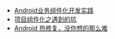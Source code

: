 * [Android业务组件化开发实践](http://kymjs.com/code/2016/10/18/01)
* [项目组件化之遇到的坑 ](http://mp.weixin.qq.com/s?__biz=MzIwOTQ1MjAwMg==&mid=2247483776&idx=1&sn=df3160bf0e88c3cbb2a651ef38a1de8d&chksm=9772ef0da005661b7e01c63decdb413662990d3b2e385cef9f1ed86eac4843d000681522d3fd&scene=0#rd)
* [Android 热修复，没你想的那么难](http://kymjs.com/code/2016/05/08/01)

